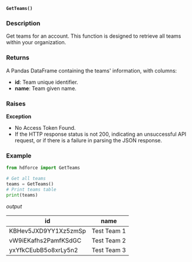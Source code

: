 __`GetTeams()`__

### Description
Get teams for an account. This function is designed to retrieve all teams within your organization.

### Returns
A Pandas DataFrame containing the teams' information, with columns:

* __id__: Team unique identifier.
* __name__: Team given name.

### Raises
**Exception**

* No Access Token Found.
* If the HTTP response status is not 200, indicating an unsuccessful API request, or if there is a failure in parsing the JSON response.


### Example

``` Python
from hdforce import GetTeams

# Get all teams
teams = GetTeams()
# Print teams table
print(teams)
```

_output_

| id                   | name               |
|----------------------|--------------------|
| KBHev5JXD9YY1Xz5zmSp | Test Team 1         |
| vW9iEKafhs2PamfKSdGC | Test Team 2         |
| yxYfkCEubB5o8xrLy5n2 | Test Team 3         |